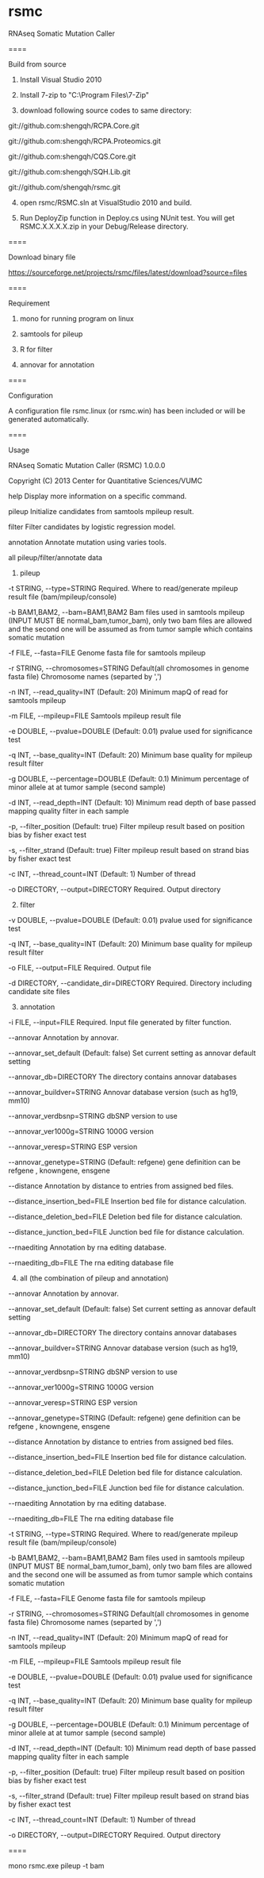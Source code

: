 rsmc
====

RNAseq Somatic Mutation Caller

====

Build from source

1) Install Visual Studio 2010

2) Install 7-zip to "C:\Program Files\7-Zip\"

3) download following source codes to same directory:

git://github.com:shengqh/RCPA.Core.git

git://github.com:shengqh/RCPA.Proteomics.git

git://github.com:shengqh/CQS.Core.git

git://github.com:shengqh/SQH.Lib.git

git://github.com/shengqh/rsmc.git

4) open rsmc/RSMC.sln at VisualStudio 2010 and build.

5) Run DeployZip function in Deploy.cs using NUnit test. You will get RSMC.X.X.X.X.zip in your Debug/Release directory.

====

Download binary file

https://sourceforge.net/projects/rsmc/files/latest/download?source=files

====

Requirement

1) mono for running program on linux

2) samtools for pileup

3) R for filter

4) annovar for annotation

====

Configuration

A configuration file rsmc.linux (or rsmc.win) has been included or will be generated automatically.

<?xml version="1.0" encoding="utf-8"?>
<config>
  <program name="annovar" command="summarize_annovar.pl">
    <parameterset name="hg19">
      <parameter name="verdbsnp" default="137" />
      <parameter name="ver1000g" default="1000g2012apr" />
      <parameter name="veresp" default="6500si" />
      <parameter name="genetype" default="refgene" />
      <parameter name="databasedir" default="/scratch/cqs/shengq1/references/annovar/humandb/" />
    </parameterset>
  </program>
</config>

====

Usage

RNAseq Somatic Mutation Caller (RSMC) 1.0.0.0

Copyright (C) 2013 Center for Quantitative Sciences/VUMC

  help          Display more information on a specific command.

  pileup        Initialize candidates from samtools mpileup result.

  filter        Filter candidates by logistic regression model.

  annotation    Annotate mutation using varies tools.

  all           pileup/filter/annotate data

1) pileup

  -t STRING, --type=STRING            Required. Where to read/generate mpileup
                                      result file (bam/mpileup/console)

  -b BAM1,BAM2, --bam=BAM1,BAM2       Bam files used in samtools mpileup (INPUT
                                      MUST BE normal_bam,tumor_bam), only two
                                      bam files are allowed and the second one
                                      will be assumed as from tumor sample
                                      which contains somatic mutation

  -f FILE, --fasta=FILE               Genome fasta file for samtools mpileup

  -r STRING, --chromosomes=STRING     Default(all chromosomes in genome fasta
                                      file) Chromosome names (separted by ',')

  -n INT, --read_quality=INT          (Default: 20) Minimum mapQ of read for
                                      samtools mpileup

  -m FILE, --mpileup=FILE             Samtools mpileup result file

  -e DOUBLE, --pvalue=DOUBLE          (Default: 0.01) pvalue used for
                                      significance test

  -q INT, --base_quality=INT          (Default: 20) Minimum base quality for
                                      mpileup result filter

  -g DOUBLE, --percentage=DOUBLE      (Default: 0.1) Minimum percentage of
                                      minor allele at at tumor sample (second
                                      sample)

  -d INT, --read_depth=INT            (Default: 10) Minimum read depth of base
                                      passed mapping quality filter in each
                                      sample

  -p, --filter_position               (Default: true) Filter mpileup result
                                      based on position bias by fisher exact
                                      test

  -s, --filter_strand                 (Default: true) Filter mpileup result
                                      based on strand bias by fisher exact test

  -c INT, --thread_count=INT          (Default: 1) Number of thread

  -o DIRECTORY, --output=DIRECTORY    Required. Output directory

2) filter

  -v DOUBLE, --pvalue=DOUBLE                 (Default: 0.01) pvalue used for
                                             significance test

  -q INT, --base_quality=INT                 (Default: 20) Minimum base quality
                                             for mpileup result filter

  -o FILE, --output=FILE                     Required. Output file

  -d DIRECTORY, --candidate_dir=DIRECTORY    Required. Directory including
                                             candidate site files

3) annotation

  -i FILE, --input=FILE            Required. Input file generated by filter
                                   function.

  --annovar                        Annotation by annovar.

  --annovar_set_default            (Default: false) Set current setting as
                                   annovar default setting

  --annovar_db=DIRECTORY           The directory contains annovar databases

  --annovar_buildver=STRING        Annovar database version (such as hg19,
                                   mm10)

  --annovar_verdbsnp=STRING        dbSNP version to use

  --annovar_ver1000g=STRING        1000G version

  --annovar_veresp=STRING          ESP version

  --annovar_genetype=STRING        (Default: refgene) gene definition can be
                                   refgene , knowngene, ensgene

  --distance                       Annotation by distance to entries from
                                   assigned bed files.

  --distance_insertion_bed=FILE    Insertion bed file for distance calculation.

  --distance_deletion_bed=FILE     Deletion bed file for distance calculation.

  --distance_junction_bed=FILE     Junction bed file for distance calculation.

  --rnaediting                     Annotation by rna editing database.

  --rnaediting_db=FILE             The rna editing database file

4) all (the combination of pileup and annotation)

  --annovar                           Annotation by annovar.

  --annovar_set_default               (Default: false) Set current setting as
                                      annovar default setting

  --annovar_db=DIRECTORY              The directory contains annovar databases

  --annovar_buildver=STRING           Annovar database version (such as hg19,
                                      mm10)

  --annovar_verdbsnp=STRING           dbSNP version to use

  --annovar_ver1000g=STRING           1000G version

  --annovar_veresp=STRING             ESP version

  --annovar_genetype=STRING           (Default: refgene) gene definition can be
                                      refgene , knowngene, ensgene

  --distance                          Annotation by distance to entries from
                                      assigned bed files.

  --distance_insertion_bed=FILE       Insertion bed file for distance
                                      calculation.

  --distance_deletion_bed=FILE        Deletion bed file for distance
                                      calculation.

  --distance_junction_bed=FILE        Junction bed file for distance
                                      calculation.

  --rnaediting                        Annotation by rna editing database.

  --rnaediting_db=FILE                The rna editing database file

  -t STRING, --type=STRING            Required. Where to read/generate mpileup
                                      result file (bam/mpileup/console)

  -b BAM1,BAM2, --bam=BAM1,BAM2       Bam files used in samtools mpileup (INPUT
                                      MUST BE normal_bam,tumor_bam), only two
                                      bam files are allowed and the second one
                                      will be assumed as from tumor sample
                                      which contains somatic mutation

  -f FILE, --fasta=FILE               Genome fasta file for samtools mpileup

  -r STRING, --chromosomes=STRING     Default(all chromosomes in genome fasta
                                      file) Chromosome names (separted by ',')

  -n INT, --read_quality=INT          (Default: 20) Minimum mapQ of read for
                                      samtools mpileup

  -m FILE, --mpileup=FILE             Samtools mpileup result file

  -e DOUBLE, --pvalue=DOUBLE          (Default: 0.01) pvalue used for
                                      significance test

  -q INT, --base_quality=INT          (Default: 20) Minimum base quality for
                                      mpileup result filter

  -g DOUBLE, --percentage=DOUBLE      (Default: 0.1) Minimum percentage of
                                      minor allele at at tumor sample (second
                                      sample)

  -d INT, --read_depth=INT            (Default: 10) Minimum read depth of base
                                      passed mapping quality filter in each
                                      sample

  -p, --filter_position               (Default: true) Filter mpileup result
                                      based on position bias by fisher exact
                                      test

  -s, --filter_strand                 (Default: true) Filter mpileup result
                                      based on strand bias by fisher exact test

  -c INT, --thread_count=INT          (Default: 1) Number of thread

  -o DIRECTORY, --output=DIRECTORY    Required. Output directory

====

mono rsmc.exe pileup -t bam